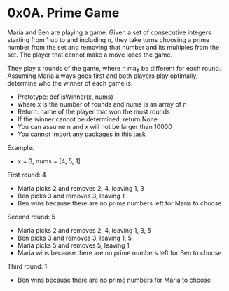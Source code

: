 # 0x0A. Prime Game

Maria and Ben are playing a game. Given a set of consecutive integers starting from 1 up to and including n, they take turns choosing a prime number from the set and removing that number and its multiples from the set. The player that cannot make a move loses the game.

They play x rounds of the game, where n may be different for each round. 
Assuming Maria always goes first and both players play optimally, determine who the winner of each game is.

 * Prototype: def isWinner(x, nums)
 * where x is the number of rounds and nums is an array of n
 * Return: name of the player that won the most rounds
 * If the winner cannot be determined, return None
 * You can assume n and x will not be larger than 10000
 * You cannot import any packages in this task

Example:

 * x = 3, nums = [4, 5, 1]

First round: 4

 * Maria picks 2 and removes 2, 4, leaving 1, 3
 * Ben picks 3 and removes 3, leaving 1
 * Ben wins because there are no prime numbers left for Maria to choose

Second round: 5

 * Maria picks 2 and removes 2, 4, leaving 1, 3, 5
 * Ben picks 3 and removes 3, leaving 1, 5
 * Maria picks 5 and removes 5, leaving 1
 * Maria wins because there are no prime numbers left for Ben to choose

Third round: 1

 * Ben wins because there are no prime numbers for Maria to choose
